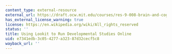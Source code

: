 ```yaml
---
content_type: external-resource
external_url: https://draft.ocw.mit.edu/courses/res-9-008-brain-and-cognitive-sciences-computational-tutorials/pages/using-lookit-to-run-developmental-studies-online/
has_external_license_warning: true
license: https://en.wikipedia.org/wiki/All_rights_reserved
status: ''
title: Using Lookit to Run Developmental Studies Online
uid: e7341edb-3c05-4277-a323-87d32cecf5c8
wayback_url: ''
---
```

